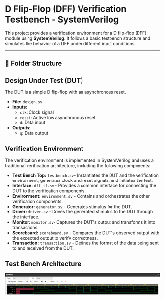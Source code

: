 # D Flip-Flop (DFF) Verification Testbench - SystemVerilog

This project provides a verification environment for a D flip-flop (DFF) module using **SystemVerilog**. It follows a basic testbench structure and simulates the behavior of a DFF under different input conditions.

---

## 📁 Folder Structure


## Design Under Test (DUT)

The DUT is a simple D flip-flop with an asynchronous reset.

*   **File:** `design.sv`
*   **Inputs:**
    *   `clk`: Clock signal
    *   `reset`: Active low asynchronous reset
    *   `d`: Data input
*   **Outputs:**
    *   `q`: Data output
 
## Verification Environment

The verification environment is implemented in SystemVerilog and uses a traditional verification architecture, including the following components:

*   **Test Bench Top:** `testbench.sv`- Instantiates the DUT and the verification environment, generates clock and reset signals, and initiates the test.
*   **Interface:** `dff_if.sv` - Provides a common interface for connecting the DUT to the verification components.
*   **Environment:** `environment.sv` - Contains and orchestrates the other verification components.
*   **Generator:** `generator.sv` - Generates stimulus for the DUT.
*   **Driver:** `driver.sv` - Drives the generated stimulus to the DUT through the interface.
*   **Monitor:** `monitor.sv`- Captures the DUT's output and transforms it into transactions.
*   **Scoreboard:** `scoreboard.sv` - Compares the DUT's observed output with the expected output to verify correctness.
*   **Transaction:** `transaction.sv` - Defines the format of the data being sent to and received from the DUT.

## Test Bench Architecture
![Architecture](Waveform.png)
